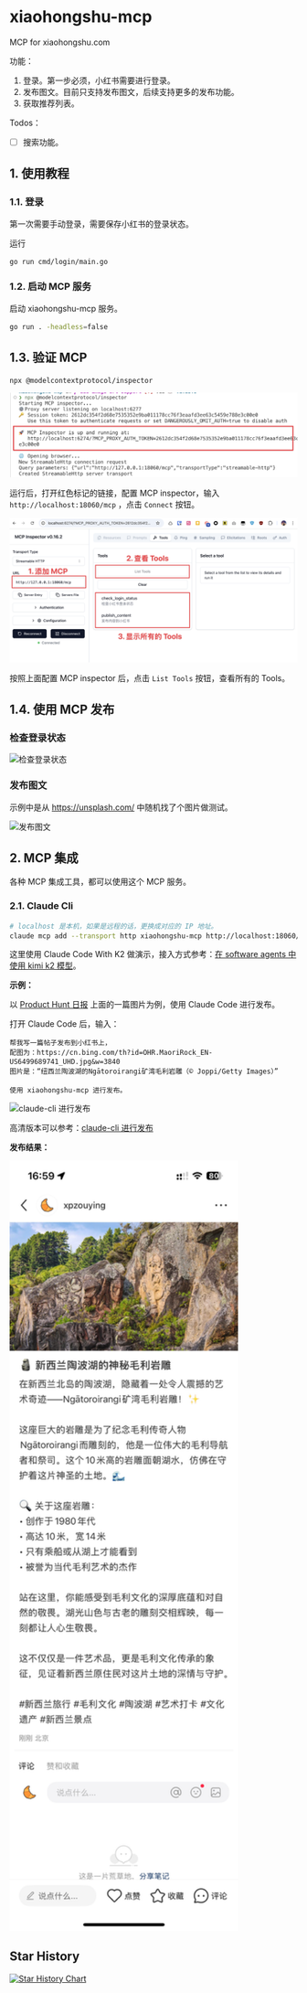 # xiaohongshu-mcp

MCP for xiaohongshu.com

功能：

1. 登录。第一步必须，小红书需要进行登录。
2. 发布图文。目前只支持发布图文，后续支持更多的发布功能。
3. 获取推荐列表。

Todos：

- [ ] 搜索功能。

## 1. 使用教程

### 1.1. 登录

第一次需要手动登录，需要保存小红书的登录状态。

运行

```bash
go run cmd/login/main.go
```

### 1.2. 启动 MCP 服务

启动 xiaohongshu-mcp 服务。

```bash
go run . -headless=false
```

## 1.3. 验证 MCP

```bash
npx @modelcontextprotocol/inspector
```

![运行 Inspector](./assets/run_inspect.png)

运行后，打开红色标记的链接，配置 MCP inspector，输入 `http://localhost:18060/mcp` ，点击 `Connect` 按钮。

![配置 MCP inspector](./assets/inspect_mcp.png)

按照上面配置 MCP inspector 后，点击 `List Tools` 按钮，查看所有的 Tools。

## 1.4. 使用 MCP 发布

### 检查登录状态

![检查登录状态](./assets/check_login.gif)

### 发布图文

示例中是从 https://unsplash.com/ 中随机找了个图片做测试。

![发布图文](./assets/inspect_mcp_publish.gif)

## 2. MCP 集成

各种 MCP 集成工具，都可以使用这个 MCP 服务。

### 2.1. Claude Cli

```bash
# localhost 是本机，如果是远程的话，更换成对应的 IP 地址。
claude mcp add --transport http xiaohongshu-mcp http://localhost:18060/mcp
```

这里使用 Claude Code With K2 做演示，接入方式参考：[在 software agents 中使用 kimi k2 模型](https://platform.moonshot.cn/docs/guide/agent-support)。

**示例：**

以 [Product Hunt 日报](https://product-daily.haha.ai/) 上面的一篇图片为例，使用 Claude Code 进行发布。

打开 Claude Code 后，输入：

```
帮我写一篇帖子发布到小红书上，
配图为：https://cn.bing.com/th?id=OHR.MaoriRock_EN-US6499689741_UHD.jpg&w=3840
图片是：“纽西兰陶波湖的Ngātoroirangi矿湾毛利岩雕（© Joppi/Getty Images）”

使用 xiaohongshu-mcp 进行发布。
```

![claude-cli 进行发布](./assets/claude_push.gif)

高清版本可以参考：[claude-cli 进行发布](./assets/claude_push.mp4)

**发布结果：**

<img src="./assets/publish_result.jpeg" alt="xiaohongshu-mcp 发布结果" width="400">

## Star History

[![Star History Chart](https://api.star-history.com/svg?repos=xpzouying/xiaohongshu-mcp&type=Timeline)](https://www.star-history.com/#xpzouying/xiaohongshu-mcp&Timeline)

